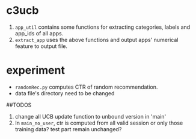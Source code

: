 # c3ucb

1. `app_util` contains some functions for extracting categories, labels and app_ids of all apps.
2. `extract_app` uses the above functions and output apps' numerical feature to output file.

# experiment
- `randomRec.py` computes CTR of random recommendation.
- data file's directory need to be changed

##TODOS
1. change all UCB update function to unbound version in 'main'
2. In `main_no_user`, ctr is computed from all valid session or only those training data? test part remain unchanged?
